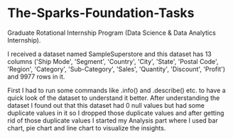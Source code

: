 # The-Sparks-Foundation-Tasks
Graduate Rotational Internship Program (Data Science &amp; Data Analytics Internship).

I received a dataset named SampleSuperstore and this dataset has 13 columns ('Ship Mode', 'Segment', 'Country', 'City', 'State', 'Postal Code', 'Region', 'Category', 'Sub-Category', 'Sales', 'Quantity', 'Discount', 'Profit') and 9977 rows in it.

First I had to run some commands like .info() and .describe() etc. to have a quick look of the dataset to understand it better.
After understanding the dataset I found out that this dataset had 0 null values but had some duplicate values in it so I dropped those duplicate values and after getting rid of those duplicate values I started my Analysis part where I used bar chart, pie chart and line chart to visualize the insights.
